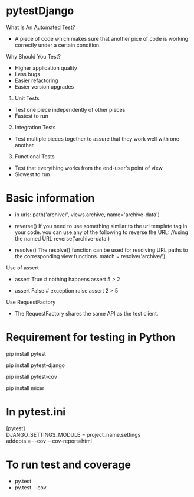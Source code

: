 # pytestDjango

What Is An Automated Test?
- A piece of code which makes sure that another pice of code is working correctly under a certain condition.


Why Should You Test?
- Higher application quality
- Less bugs
- Easier refactoring
- Easier version upgrades


1. Unit Tests
- Test one piece independently of other pieces
- Fastest to run


2. Integration Tests
- Test multiple pieces together to assure that they work well with one another


3. Functional Tests
- Test that everything works from the end-user's point of view
- Slowest to run

# Basic information

- in urls:
path('archive/', views.archive, name='archive-data')

- reverse()
If you need to use something similar to the url template tag in your code.
you can use any of the following to reverse the URL:
//using the named URL
reverse('archive-data')

- resolve()
The resolve() function can be used for resolving URL paths to the corresponding view functions.
match = resolve('archive/')


Use of assert
- assert True # nothing happens
assert 5 > 2

- assert False # exception raise
assert 2 > 5


Use RequestFactory
- The RequestFactory shares the same API as the test client. 


# Requirement for testing in Python
pip install pytest

pip install pytest-django

pip install pytest-cov

pip install mixer



# In pytest.ini

[pytest]<br/>
DJANGO_SETTINGS_MODULE = project_name.settings<br/>
addopts = --cov --cov-report=html


# To run test and coverage
- py.test
- py.test --cov
